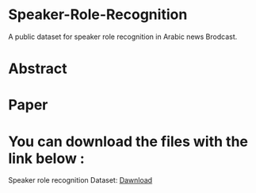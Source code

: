 # Speaker-Role-Recognition
A public dataset for speaker role recognition in Arabic news Brodcast.
# Abstract

# Paper

# You can download the files with the link below :
Speaker role recognition Dataset: [Dawnload]()
